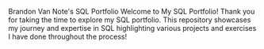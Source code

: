 Brandon Van Note's SQL Portfolio
Welcome to My SQL Portfolio!
Thank you for taking the time to explore my SQL portfolio. This repository showcases my journey and expertise in SQL highlighting various projects and exercises I have done throughout the process!

